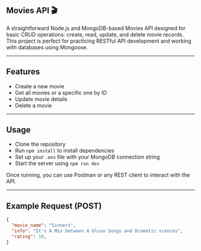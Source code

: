 ## Movies API 🎬

A straightforward Node.js and MongoDB-based Movies API designed for basic CRUD operations: create, read, update, and delete movie records.  
This project is perfect for practicing RESTful API development and working with databases using Mongoose.

---

## Features

- Create a new movie  
- Get all movies or a specific one by ID  
- Update movie details  
- Delete a movie  

---

## Usage

- Clone the repository  
- Run `npm install` to install dependencies  
- Set up your `.env` file with your MongoDB connection string  
- Start the server using `npm run dev`  

Once running, you can use Postman or any REST client to interact with the API.

---

## Example Request (POST)

```json
{
  "movie_name": "Sinners",
  "info": "It's A Mix between A bluse Songs and Dramatic scences",
  "rating": 10,
}
